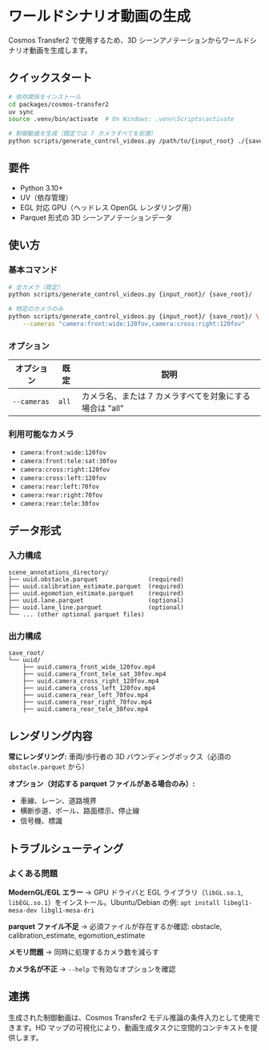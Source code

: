 # ワールドシナリオ動画の生成

Cosmos Transfer2 で使用するため、3D シーンアノテーションからワールドシナリオ動画を生成します。

## クイックスタート

```bash
# 依存関係をインストール
cd packages/cosmos-transfer2
uv sync
source .venv/bin/activate  # On Windows: .venv\Scripts\activate

# 制御動画を生成（既定では 7 カメラすべてを処理）
python scripts/generate_control_videos.py /path/to/{input_root} ./{save_root}
```

## 要件

- Python 3.10+
- UV（依存管理）
- EGL 対応 GPU（ヘッドレス OpenGL レンダリング用）
- Parquet 形式の 3D シーンアノテーションデータ

## 使い方

### 基本コマンド

```bash
# 全カメラ（既定）
python scripts/generate_control_videos.py {input_root}/ {save_root}/

# 特定のカメラのみ
python scripts/generate_control_videos.py {input_root}/ {save_root}/ \
    --cameras "camera:front:wide:120fov,camera:cross:right:120fov"
```

### オプション

| オプション | 既定 | 説明 |
|--------|---------|-------------|
| `--cameras` | `all` | カメラ名、または 7 カメラすべてを対象にする場合は "all" |

### 利用可能なカメラ

- `camera:front:wide:120fov`
- `camera:front:tele:sat:30fov`
- `camera:cross:right:120fov`
- `camera:cross:left:120fov`
- `camera:rear:left:70fov`
- `camera:rear:right:70fov`
- `camera:rear:tele:30fov`

## データ形式

### 入力構成
```
scene_annotations_directory/
├── uuid.obstacle.parquet              (required)
├── uuid.calibration_estimate.parquet  (required)
├── uuid.egomotion_estimate.parquet    (required)
├── uuid.lane.parquet                  (optional)
├── uuid.lane_line.parquet             (optional)
└── ... (other optional parquet files)
```

### 出力構成
```
save_root/
└── uuid/
    ├── uuid.camera_front_wide_120fov.mp4
    ├── uuid.camera_front_tele_sat_30fov.mp4
    ├── uuid.camera_cross_right_120fov.mp4
    ├── uuid.camera_cross_left_120fov.mp4
    ├── uuid.camera_rear_left_70fov.mp4
    ├── uuid.camera_rear_right_70fov.mp4
    ├── uuid.camera_rear_tele_30fov.mp4
```

## レンダリング内容

**常にレンダリング:** 車両/歩行者の 3D バウンディングボックス（必須の `obstacle.parquet` から）

**オプション（対応する parquet ファイルがある場合のみ）:**
- 車線、レーン、道路境界
- 横断歩道、ポール、路面標示、停止線
- 信号機、標識

## トラブルシューティング

### よくある問題

**ModernGL/EGL エラー**
→ GPU ドライバと EGL ライブラリ（`libGL.so.1`, `libEGL.so.1`）をインストール。Ubuntu/Debian の例: `apt install libegl1-mesa-dev libgl1-mesa-dri`

**parquet ファイル不足**
→ 必須ファイルが存在するか確認: obstacle, calibration_estimate, egomotion_estimate

**メモリ問題**
→ 同時に処理するカメラ数を減らす

**カメラ名が不正**
→ `--help` で有効なオプションを確認

## 連携

生成された制御動画は、Cosmos Transfer2 モデル推論の条件入力として使用できます。HD マップの可視化により、動画生成タスクに空間的コンテキストを提供します。
